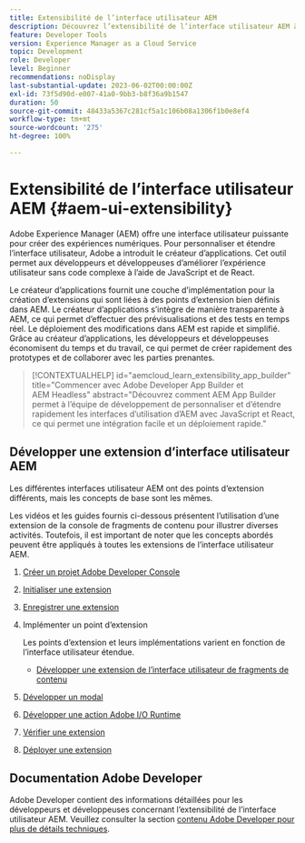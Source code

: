 ```yaml
---
title: Extensibilité de l’interface utilisateur AEM
description: Découvrez l’extensibilité de l’interface utilisateur AEM à l’aide du créateur d’applications pour créer des extensions.
feature: Developer Tools
version: Experience Manager as a Cloud Service
topic: Development
role: Developer
level: Beginner
recommendations: noDisplay
last-substantial-update: 2023-06-02T00:00:00Z
exl-id: 73f5d90d-e007-41a0-9bb3-b8f36a9b1547
duration: 50
source-git-commit: 48433a5367c281cf5a1c106b08a1306f1b0e8ef4
workflow-type: tm+mt
source-wordcount: '275'
ht-degree: 100%

---
```


# Extensibilité de l’interface utilisateur AEM {#aem-ui-extensibility}

Adobe Experience Manager (AEM) offre une interface utilisateur puissante pour créer des expériences numériques. Pour personnaliser et étendre l’interface utilisateur, Adobe a introduit le créateur d’applications. Cet outil permet aux développeurs et développeuses d’améliorer l’expérience utilisateur sans code complexe à l’aide de JavaScript et de React.

Le créateur d’applications fournit une couche d’implémentation pour la création d’extensions qui sont liées à des points d’extension bien définis dans AEM. Le créateur d’applications s’intègre de manière transparente à AEM, ce qui permet d’effectuer des prévisualisations et des tests en temps réel. Le déploiement des modifications dans AEM est rapide et simplifié. Grâce au créateur d’applications, les développeurs et développeuses économisent du temps et du travail, ce qui permet de créer rapidement des prototypes et de collaborer avec les parties prenantes.

>[!CONTEXTUALHELP]
>id="aemcloud_learn_extensibility_app_builder"
>title="Commencer avec Adobe Developer App Builder et AEM Headless"
>abstract="Découvrez comment AEM App Builder permet à l’équipe de développement de personnaliser et d’étendre rapidement les interfaces d’utilisation d’AEM avec JavaScript et React, ce qui permet une intégration facile et un déploiement rapide."

## Développer une extension d’interface utilisateur AEM

Les différentes interfaces utilisateur AEM ont des points d’extension différents, mais les concepts de base sont les mêmes.

Les vidéos et les guides fournis ci-dessous présentent l’utilisation d’une extension de la console de fragments de contenu pour illustrer diverses activités. Toutefois, il est important de noter que les concepts abordés peuvent être appliqués à toutes les extensions de l’interface utilisateur AEM.

1. [Créer un projet Adobe Developer Console](./adobe-developer-console-project.md)
1. [Initialiser une extension](./app-initialization.md)
1. [Enregistrer une extension](./extension-registration.md)
1. Implémenter un point d’extension

   Les points d’extension et leurs implémentations varient en fonction de l’interface utilisateur étendue.

   + [Développer une extension de l’interface utilisateur de fragments de contenu](./content-fragments/overview.md)

1. [Développer un modal](./modal.md)
1. [Développer une action Adobe I/O Runtime](./runtime-action.md)
1. [Vérifier une extension](./verify.md)
1. [Déployer une extension](./deploy.md)

## Documentation Adobe Developer

Adobe Developer contient des informations détaillées pour les développeurs et développeuses concernant l’extensibilité de l’interface utilisateur AEM. Veuillez consulter la section [contenu Adobe Developer pour plus de détails techniques](https://developer.adobe.com/uix/docs/).
